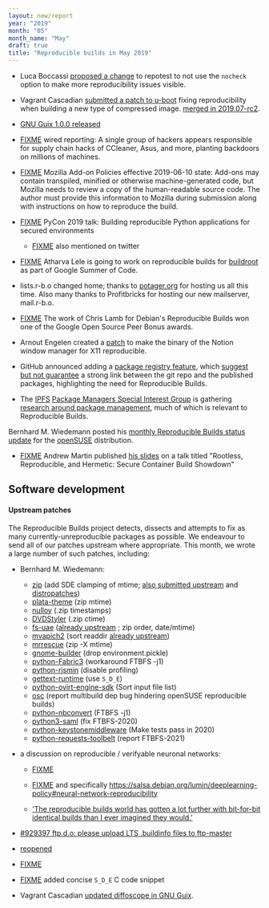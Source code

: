 ```yaml
---
layout: new/report
year: "2019"
month: "05"
month_name: "May"
draft: true
title: "Reproducible builds in May 2019"
---
```


* Luca Boccassi [proposed a change](https://salsa.debian.org/salsa-ci-team/pipeline/merge_requests/74) to repotest to not use the `nocheck` option to make more reproducibility issues visible.

* Vagrant Cascadian [submitted a patch to u-boot](https://patchwork.ozlabs.org/patch/1093969/) fixing reproducibility when building a new type of compressed image. [merged in 2019.07-rc2](https://git.denx.de/?p=u-boot.git;a=commit;h=878e2a50b50199cb06ee28df53151e396a29d838).

* [GNU Guix 1.0.0 released](https://www.gnu.org/software/guix/blog/2019/gnu-guix-1.0.0-released/)

* [FIXME](https://www.wired.com/story/barium-supply-chain-hackers/) wired reporting: A single group of hackers appears responsible for supply chain hacks of CCleaner, Asus, and more, planting backdoors on millions of machines.

* [FIXME](https://developer.mozilla.org/en-US/docs/Mozilla/Add-ons/AMO/Policy/Reviews-2019-05) Mozilla Add-on Policies effective 2019-06-10 state: Add-ons may contain transpiled, minified or otherwise machine-generated code, but Mozilla needs to review a copy of the human-readable source code. The author must provide this information to Mozilla during submission along with instructions on how to reproduce the build.

* [FIXME](https://www.youtube.com/watch?v=wRHi8Ui5vWA) PyCon 2019 talk: Building reproducible Python applications for secured environments
    * [FIXME](https://twitter.com/bengerman13/status/1124782596582518784) also mentioned on twitter

* [FIXME](https://summerofcode.withgoogle.com/projects/#5992608243908608) Atharva Lele is going to work on reproducible builds for [buildroot](https://buildroot.org/) as part of Google Summer of Code.

* lists.r-b.o changed home; thanks to [potager.org](https://potager.org/) for hosting us all this time. Also many thanks to Profitbricks for hosting our new mailserver, mail.r-b.o.

* [FIXME](https://opensource.googleblog.com/2019/04/google-open-source-peer-bonus-winners.html) The work of Chris Lamb for Debian's Reproducible Builds won one of the Google Open Source Peer Bonus awards.

* Arnout Engelen created a [patch](https://github.com/raboof/notion/pull/100) to make the binary of the Notion window manager for X11 reproducible.

* GitHub announced adding a [package registry feature](https://github.com/features/package-registry), which [suggest but not guarantee](https://github.com/ipfs/package-managers/issues/55) a strong link between the git repo and the published packages, highlighting the need for Reproducible Builds.

* The [IPFS](https://ipfs.io) [Package Managers Special Interest Group](https://github.com/ipfs/package-managers#readme) is gathering [research around package management](https://github.com/ipfs/package-managers/blob/master/docs/papers.md), much of which is relevant to Reproducible Builds.

Bernhard M. Wiedemann posted his [monthly Reproducible Builds status update](https://lists.opensuse.org/opensuse-factory/2019-05/msg00341.html) for the [openSUSE](https://opensuse.org/) distribution.

* [FIXME](https://twitter.com/sublimino/status/1130778400761831424) Andrew Martin published [his slides](https://drive.google.com/a/control-plane.io/file/d/1xUDrcWmB3a_5oMxeIJuqf6vtXZN/view?usp=sharing) on a talk titled "Rootless, Reproducible, and Hermetic: Secure Container Build Showdown"

## Software development

#### Upstream patches

The Reproducible Builds project detects, dissects and attempts to fix as many currently-unreproducible packages as possible. We endeavour to send all of our patches upstream where appropriate. This month, we wrote a large number of such patches, including:

* Bernhard M. Wiedemann:
    * [zip](https://build.opensuse.org/request/show/700402) (add SDE clamping of mtime; [also submitted upstream](https://sourceforge.net/p/infozip/patches/25/) and [distropatches](https://github.com/distropatches/zip/commits/opensuse))
    * [plata-theme](https://gitlab.com/tista500/plata-theme/merge_requests/3) (zip mtime)
    * [nulloy](https://github.com/nulloy/nulloy/pull/149) (.zip timestamps)
    * [DVDStyler](https://sourceforge.net/p/dvdstyler/DVDStyler/merge-requests/1/) (.zip ctime)
    * [fs-uae](https://build.opensuse.org/request/show/701063) ([already upstream](https://github.com/FrodeSolheim/fs-uae/pull/182) ; zip order, date/mtime)
    * [mvapich2](https://build.opensuse.org/request/show/705701) (sort readdir [already upstream](http://mailman.cse.ohio-state.edu/pipermail/mvapich-discuss/2019-April/006837.html))
    * [mrrescue](https://build.opensuse.org/request/show/701742) (zip -X mtime)
    * [gnome-builder](https://build.opensuse.org/request/show/701094) (drop environment.pickle)
    * [python-Fabric3](https://build.opensuse.org/request/show/702815) (workaround FTBFS -j1)
    * [python-rjsmin](https://build.opensuse.org/request/show/703832) (disable profiling)
    * [gettext-runtime](https://build.opensuse.org/request/show/705693) (use `S_D_E`)
    * [python-ovirt-engine-sdk](https://gerrit.ovirt.org/100278) (Sort input file list)
    * [osc](https://github.com/openSUSE/osc/issues/547) (report multibuild dep bug hindering openSUSE reproducible builds)
    * [python-nbconvert](https://bugzilla.opensuse.org/show_bug.cgi?id=1136099) (FTBFS -j1)
    * [python3-saml](https://github.com/onelogin/python3-saml/pull/140) (fix FTBFS-2020)
    * [python-keystonemiddleware](https://review.opendev.org/657780) (Make tests pass in 2020)
    * [python-requests-toolbelt](https://github.com/requests/toolbelt/issues/270) (report FTBFS-2021)

* a discussion on reproducible / verifyable neuronal networks:
    * [FIXME](https://lists.debian.org/7ba5a9c7-a58e-e173-a99b-28f1dfc3deae@cohens.org.il)

    * [FIXME](https://salsa.debian.org/lumin/deeplearning-policy) and specifically https://salsa.debian.org/lumin/deeplearning-policy#neural-network-reproducibility

    * ['The reproducible builds world has gotten a lot further with bit-for-bit identical builds than I ever imagined they would.'](https://lists.debian.org/debian-devel/2019/05/msg00355.html)

* [#929397 ftp.d.o: please upload LTS .buildinfo files to ftp-master](https://bugs.debian.org/929397)

* [reopened](https://bugs.debian.org/836609)

* [FIXME](https://bugs.debian.org/926242#67)

* [FIXME](https://salsa.debian.org/reproducible-builds/reproducible-website/merge_requests/33) added concise `S_D_E` C code snippet

* Vagrant Cascadian [updated diffoscope in GNU Guix](https://git.savannah.gnu.org/cgit/guix.git/commit/?id=ff793da66918ace85048f90dc069415ef067ba06).
